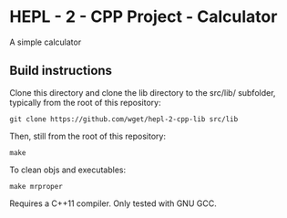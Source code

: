 # HEPL - 2 - CPP Project - Calculator

A simple calculator

## Build instructions

Clone this directory and clone the lib directory to the src/lib/ subfolder, typically from the root of this repository:

    git clone https://github.com/wget/hepl-2-cpp-lib src/lib

Then, still from the root of this repository:

    make

To clean objs and executables:

    make mrproper

Requires a C++11 compiler. Only tested with GNU GCC.
